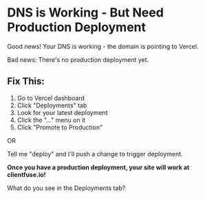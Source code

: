 # DNS is Working - But Need Production Deployment

Good news! Your DNS is working - the domain is pointing to Vercel.

Bad news: There's no production deployment yet.

## Fix This:

1. Go to Vercel dashboard
2. Click "Deployments" tab
3. Look for your latest deployment
4. Click the "..." menu on it
5. Click "Promote to Production"

OR

Tell me "deploy" and I'll push a change to trigger deployment.

**Once you have a production deployment, your site will work at clientfuse.io!**

What do you see in the Deployments tab?

